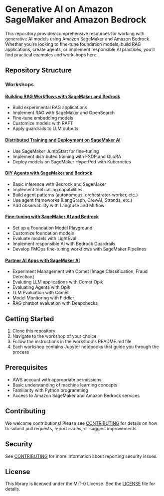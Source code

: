 # Generative AI on Amazon SageMaker and Amazon Bedrock

This repository provides comprehensive resources for working with generative AI models using Amazon SageMaker and Amazon Bedrock. Whether you're looking to fine-tune foundation models, build RAG applications, create agents, or implement responsible AI practices, you'll find practical examples and workshops here.

## Repository Structure

### Workshops

#### [Building RAG Workflows with SageMaker and Bedrock](./workshops/building-rag-workflows-with-sagemaker-and-bedrock/)
- Build experimental RAG applications
- Implement RAG with SageMaker and OpenSearch
- Fine-tune embedding models
- Customize models with RAFT
- Apply guardrails to LLM outputs

#### [Distributed Training and Deployment on SageMaker AI](./workshops/distributed-training-deployment-on-sagemaker-ai/)
- Use SageMaker JumpStart for fine-tuning
- Implement distributed training with FSDP and QLoRA
- Deploy models on SageMaker HyperPod with Kubernetes

#### [DIY Agents with SageMaker and Bedrock](./workshops/diy-agents-with-sagemaker-and-bedrock/)
- Basic inference with Bedrock and SageMaker
- Implement tool calling capabilities
- Build agent patterns (autonomous, orchestrator-worker, etc.)
- Use agent frameworks (LangGraph, CrewAI, Strands, etc.)
- Add observability with Langfuse and MLflow

#### [Fine-tuning with SageMaker AI and Bedrock](./workshops/fine-tuning-with-sagemakerai-and-bedrock/)
- Set up a Foundation Model Playground
- Customize foundation models
- Evaluate models with LightEval
- Implement responsible AI with Bedrock Guardrails
- Develop FMOps fine-tuning workflows with SageMaker Pipelines

#### [Partner AI Apps with SageMaker AI](./workshops/partner-ai-apps-with-sagemakerai/)
- Experiment Management with Comet [Image Classification, Fraud Detection]
- Evaluting LLM applications with Comet Opik
- Evaluating Agents with Opik
- LLM Evaluation with Comet
- Model Monitoring with Fiddler
- RAG chatbot evaluation with Deepchecks

## Getting Started

1. Clone this repository
2. Navigate to the workshop of your choice
3. Follow the instructions in the workshop's README.md file
4. Each workshop contains Jupyter notebooks that guide you through the process

## Prerequisites

- AWS account with appropriate permissions
- Basic understanding of machine learning concepts
- Familiarity with Python programming
- Access to Amazon SageMaker and Amazon Bedrock services

## Contributing

We welcome contributions! Please see [CONTRIBUTING](CONTRIBUTING.md) for details on how to submit pull requests, report issues, or suggest improvements.

## Security

See [CONTRIBUTING](CONTRIBUTING.md#security-issue-notifications) for more information about reporting security issues.

## License

This library is licensed under the MIT-0 License. See the [LICENSE](LICENSE) file for details.